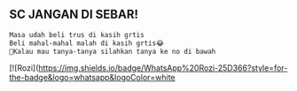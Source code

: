 ## SC JANGAN DI SEBAR!
```bash
Masa udah beli trus di kasih grtis
Beli mahal-mahal malah di kasih grtis😂
📮Kalau mau tanya-tanya silahkan tanya ke no di bawah
```

[![Rozi](https://img.shields.io/badge/WhatsApp%20Rozi-25D366?style=for-the-badge&logo=whatsapp&logoColor=white
